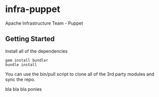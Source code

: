 infra-puppet
============

Apache Infrastructure Team - Puppet


## Getting Started
Install all of the dependencies

    gem install bundler
    bundle install

You can use the bin/pull script to clone all of the 3rd party modules and sync the repo.

bla bla bla
ponies
